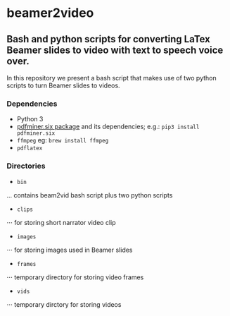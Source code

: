 # beamer2video

## Bash and python scripts for converting LaTex Beamer slides to video with text to speech voice over.

In this repository we present a bash script that makes use of two python scripts to 
turn Beamer slides to videos.

### Dependencies

* Python 3
* [pdfminer.six package](https://github.com/pdfminer/pdfminer.six) and its dependencies; e.g.: `pip3 install pdfminer.six`
* `ffmpeg` eg: `brew install ffmpeg`
* `pdflatex`

### Directories

* `bin` 

... contains beam2vid bash script plus two python scripts

* `clips` 

⋅⋅⋅ for storing short narrator video clip

* `images` 

⋅⋅⋅ for storing images used in Beamer slides

* `frames` 

⋅⋅⋅ temporary directory for storing video frames

* `vids` 

⋅⋅⋅ temporary dirctory for storing videos


